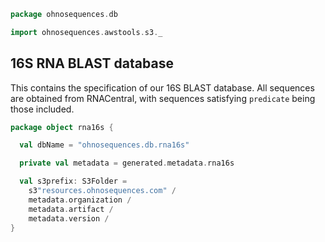 
```scala
package ohnosequences.db

import ohnosequences.awstools.s3._
```


## 16S RNA BLAST database

This contains the specification of our 16S BLAST database. All sequences are obtained from RNACentral, with sequences satisfying `predicate` being those included.


```scala
package object rna16s {

  val dbName = "ohnosequences.db.rna16s"

  private val metadata = generated.metadata.rna16s

  val s3prefix: S3Folder =
    s3"resources.ohnosequences.com" /
    metadata.organization /
    metadata.artifact /
    metadata.version /
}

```




[main/scala/data.scala]: data.scala.md
[main/scala/package.scala]: package.scala.md
[test/scala/clusterSequences.scala]: ../../test/scala/clusterSequences.scala.md
[test/scala/compats.scala]: ../../test/scala/compats.scala.md
[test/scala/dropInconsistentAssignments.scala]: ../../test/scala/dropInconsistentAssignments.scala.md
[test/scala/dropRedundantAssignments.scala]: ../../test/scala/dropRedundantAssignments.scala.md
[test/scala/mg7pipeline.scala]: ../../test/scala/mg7pipeline.scala.md
[test/scala/package.scala]: ../../test/scala/package.scala.md
[test/scala/pick16SCandidates.scala]: ../../test/scala/pick16SCandidates.scala.md
[test/scala/releaseData.scala]: ../../test/scala/releaseData.scala.md
[test/scala/runBundles.scala]: ../../test/scala/runBundles.scala.md